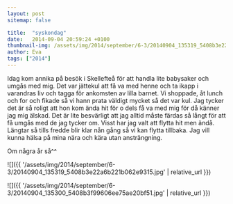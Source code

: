 ```yaml
---
layout: post
sitemap: false

title:  "syskondag"
date:   2014-09-04 20:59:24 +0100
thumbnail-img: /assets/img/2014/september/6-3/20140904_135319_5408b3e22a6b221b062e9315.jpg
author: Eva
tags: ["2014"]
---
```


Idag kom annika på besök i Skellefteå för att handla lite babysaker och umgås med mig. Det var jättekul att få va med henne och ta ikapp i varandras liv och tagga för ankomsten av lilla barnet. Vi shoppade, åt lunch och for och fikade så vi hann prata väldigt mycket så det var kul. Jag tycker det är så roligt att hon kom ända hit för o dels få va med mig för då känner jag mig älskad. Det är lite besvärligt att jag alltid måste färdas så långt för att få umgås med de jag tycker om. Visst har jag valt att flytta hit men ändå. Längtar så tills fredde blir klar nån gång så vi kan flytta tillbaka. Jag vill kunna hälsa på mina nära och kära utan ansträngning. 

Om några år så^^

![]({{ '/assets/img/2014/september/6-3/20140904_135319_5408b3e22a6b221b062e9315.jpg'  | relative_url }})

![]({{ '/assets/img/2014/september/6-3/20140904_135300_5408b3f99606ee75ae20bf51.jpg'  | relative_url }})

